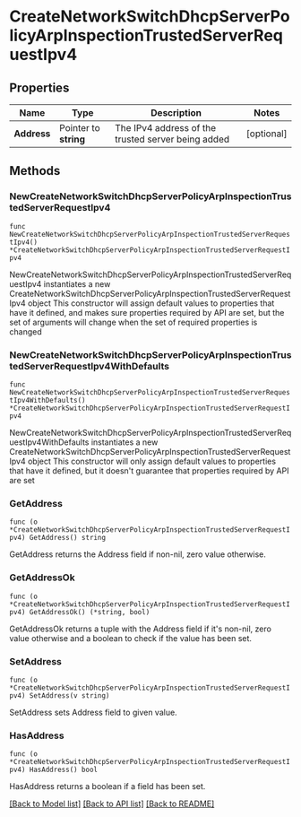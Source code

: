 # CreateNetworkSwitchDhcpServerPolicyArpInspectionTrustedServerRequestIpv4

## Properties

Name | Type | Description | Notes
------------ | ------------- | ------------- | -------------
**Address** | Pointer to **string** | The IPv4 address of the trusted server being added | [optional] 

## Methods

### NewCreateNetworkSwitchDhcpServerPolicyArpInspectionTrustedServerRequestIpv4

`func NewCreateNetworkSwitchDhcpServerPolicyArpInspectionTrustedServerRequestIpv4() *CreateNetworkSwitchDhcpServerPolicyArpInspectionTrustedServerRequestIpv4`

NewCreateNetworkSwitchDhcpServerPolicyArpInspectionTrustedServerRequestIpv4 instantiates a new CreateNetworkSwitchDhcpServerPolicyArpInspectionTrustedServerRequestIpv4 object
This constructor will assign default values to properties that have it defined,
and makes sure properties required by API are set, but the set of arguments
will change when the set of required properties is changed

### NewCreateNetworkSwitchDhcpServerPolicyArpInspectionTrustedServerRequestIpv4WithDefaults

`func NewCreateNetworkSwitchDhcpServerPolicyArpInspectionTrustedServerRequestIpv4WithDefaults() *CreateNetworkSwitchDhcpServerPolicyArpInspectionTrustedServerRequestIpv4`

NewCreateNetworkSwitchDhcpServerPolicyArpInspectionTrustedServerRequestIpv4WithDefaults instantiates a new CreateNetworkSwitchDhcpServerPolicyArpInspectionTrustedServerRequestIpv4 object
This constructor will only assign default values to properties that have it defined,
but it doesn't guarantee that properties required by API are set

### GetAddress

`func (o *CreateNetworkSwitchDhcpServerPolicyArpInspectionTrustedServerRequestIpv4) GetAddress() string`

GetAddress returns the Address field if non-nil, zero value otherwise.

### GetAddressOk

`func (o *CreateNetworkSwitchDhcpServerPolicyArpInspectionTrustedServerRequestIpv4) GetAddressOk() (*string, bool)`

GetAddressOk returns a tuple with the Address field if it's non-nil, zero value otherwise
and a boolean to check if the value has been set.

### SetAddress

`func (o *CreateNetworkSwitchDhcpServerPolicyArpInspectionTrustedServerRequestIpv4) SetAddress(v string)`

SetAddress sets Address field to given value.

### HasAddress

`func (o *CreateNetworkSwitchDhcpServerPolicyArpInspectionTrustedServerRequestIpv4) HasAddress() bool`

HasAddress returns a boolean if a field has been set.


[[Back to Model list]](../README.md#documentation-for-models) [[Back to API list]](../README.md#documentation-for-api-endpoints) [[Back to README]](../README.md)


